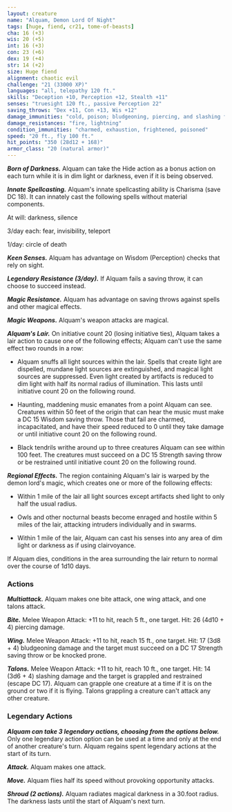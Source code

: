 ```yaml
---
layout: creature
name: "Alquam, Demon Lord Of Night"
tags: [huge, fiend, cr21, tome-of-beasts]
cha: 16 (+3)
wis: 20 (+5)
int: 16 (+3)
con: 23 (+6)
dex: 19 (+4)
str: 14 (+2)
size: Huge fiend
alignment: chaotic evil
challenge: "21 (33000 XP)"
languages: "all, telepathy 120 ft."
skills: "Deception +10, Perception +12, Stealth +11"
senses: "truesight 120 ft., passive Perception 22"
saving_throws: "Dex +11, Con +13, Wis +12"
damage_immunities: "cold, poison; bludgeoning, piercing, and slashing from nonmagical weapons"
damage_resistances: "fire, lightning"
condition_immunities: "charmed, exhaustion, frightened, poisoned"
speed: "20 ft., fly 100 ft."
hit_points: "350 (28d12 + 168)"
armor_class: "20 (natural armor)"
---
```


***Born of Darkness.*** Alquam can take the Hide action as a bonus action on each turn while it is in dim light or darkness, even if it is being observed.

***Innate Spellcasting.*** Alquam's innate spellcasting ability is Charisma (save DC 18). It can innately cast the following spells without material components.

At will: darkness, silence

3/day each: fear, invisibility, teleport

1/day: circle of death

***Keen Senses.*** Alquam has advantage on Wisdom (Perception) checks that rely on sight.

***Legendary Resistance (3/day).*** If Alquam fails a saving throw, it can choose to succeed instead.

***Magic Resistance.*** Alquam has advantage on saving throws against spells and other magical effects.

***Magic Weapons.*** Alquam's weapon attacks are magical.

***Alquam's Lair.*** On initiative count 20 (losing initiative ties), Alquam takes a lair action to cause one of the following effects; Alquam can't use the same effect two rounds in a row:

- Alquam snuffs all light sources within the lair. Spells that create light are dispelled, mundane light sources are extinguished, and magical light sources are suppressed. Even light created by artifacts is reduced to dim light with half its normal radius of illumination. This lasts until initiative count 20 on the following round.

- Haunting, maddening music emanates from a point Alquam can see. Creatures within 50 feet of the origin that can hear the music must make a DC 15 Wisdom saving throw. Those that fail are charmed, incapacitated, and have their speed reduced to 0 until they take damage or until initiative count 20 on the following round.

- Black tendrils writhe around up to three creatures Alquam can see within 100 feet. The creatures must succeed on a DC 15 Strength saving throw or be restrained until initiative count 20 on the following round.

***Regional Effects.*** The region containing Alquam's lair is warped by the demon lord's magic, which creates one or more of the following effects:

- Within 1 mile of the lair all light sources except artifacts shed light to only half the usual radius.

- Owls and other nocturnal beasts become enraged and hostile within 5 miles of the lair, attacking intruders individually and in swarms.

- Within 1 mile of the lair, Alquam can cast his senses into any area of dim light or darkness as if using clairvoyance.

If Alquam dies, conditions in the area surrounding the lair return to normal over the course of 1d10 days.

### Actions

***Multiattack.*** Alquam makes one bite attack, one wing attack, and one talons attack.

***Bite.*** Melee Weapon Attack: +11 to hit, reach 5 ft., one target. Hit: 26 (4d10 + 4) piercing damage.

***Wing.*** Melee Weapon Attack: +11 to hit, reach 15 ft., one target. Hit: 17 (3d8 + 4) bludgeoning damage and the target must succeed on a DC 17 Strength saving throw or be knocked prone.

***Talons.*** Melee Weapon Attack: +11 to hit, reach 10 ft., one target. Hit: 14 (3d6 + 4) slashing damage and the target is grappled and restrained (escape DC 17). Alquam can grapple one creature at a time if it is on the ground or two if it is flying. Talons grappling a creature can't attack any other creature.

### Legendary Actions

***Alquam can take 3 legendary actions, choosing from the options below.*** Only one legendary action option can be used at a time and only at the end of another creature's turn. Alquam regains spent legendary actions at the start of its turn.

***Attack.*** Alquam makes one attack.

***Move.*** Alquam flies half its speed without provoking opportunity attacks.

***Shroud (2 actions).*** Alquam radiates magical darkness in a 30.foot radius. The darkness lasts until the start of Alquam's next turn.

